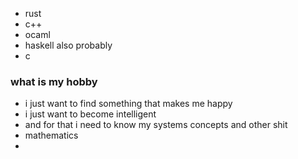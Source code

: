 - rust 
- c++
- ocaml
- haskell also probably
- c

### what is my hobby
- i just want to find something that makes me happy
- i just want to become intelligent
- and for that i need to know my systems concepts and other shit 
- mathematics
- 